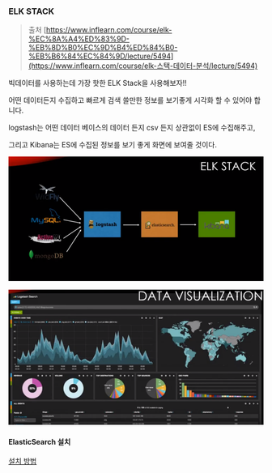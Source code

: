 ### ELK STACK

> 출처  [https://www.inflearn.com/course/elk-%EC%8A%A4%ED%83%9D-%EB%8D%B0%EC%9D%B4%ED%84%B0-%EB%B6%84%EC%84%9D/lecture/5494](https://www.inflearn.com/course/elk-스택-데이터-분석/lecture/5494) 

빅데이터를 사용하는데 가장 핫한 ELK Stack을 사용해보자!!

어떤 데이터든지 수집하고 빠르게 검색 쓸만한 정보를 보기좋게 시각화 할 수 있어야 합니다.



logstash는 어떤 데이터 베이스의 데이터 든지 csv 든지 상관없이 ES에 수집해주고,  

그리고 Kibana는 ES에 수집된 정보를 보기 좋게 화면에 보여줄 것이다.



![image-20200109084956662](\Server\DataScience\image\image-20200109084956662.png)

![image-20200109085021064](\Server\DataScience\image\image-20200109085021064.png)





#### ElasticSearch 설치

[설치 방법](# (..\..\CentOS 7\설치관련.md) )



